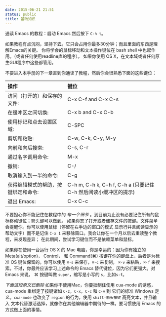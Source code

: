 ```yaml
---
date: 2015-06-21 21:51
status: public
title: 基础知识
---
```


通读 Emacs 的教程：启动 Emacs 然后按下 `C-h t`。

如果教程有点沉闷，坚持下去。它只会占用你最多30分钟；而且里面的东西是理解Emacs的关键。
你将学会的鼠标移动和文本操作键位在 bash shell 中也起作用。（或者任何使用readline库的程序）。
如果你使用 OS X，在文本域或者任何原生GUI程序中这些都管用。

不要进入本手册的下一章直到你通读了教程，然后你会很熟悉下面的这些键位：

| 操作                                | 键位                                                             |
|:------------------------------------|:-----------------------------------------------------------------|
| 访问（打开的）和保存的文件:         | C-x C-f and C-x C-s                                              |
| 在缓冲区之间切换:                   | C-x b and C-x C-b                                                |
| 使用标记和点去设置区域:             | C-SPC                                                            |
| 剪切和粘贴:                         | C-w, C-k, C-y, M-y                                               |
| 向前和向后搜索:                     | C-s, C-r                                                         |
| 通过名字调用命令:                   | M-x                                                              |
| 撤销:                               | C-/                                                              |
| 取消输入到一半的命令:               | C-g                                                              |
| 获得编辑模式的帮助，按键绑定和命令: | C-h m, C-h k, C-h f, C-h a (只要记住 C-h 然后阅读小缓冲区的提示) |
| 退出 Emacs:                         | C-x C-c                                                          |

不要担心你不能记住在教程中的 *每一个细节* 。到目前为止没有必要记住所有的鼠标移动键位；箭头键可以做到。
如果你忘了打开或者储存文件的按键。文件菜单会提醒你。你可以使用鼠标（停留在右手边的窗口的模式
显示行并且阅读显示的帮助文字）而不是记住 `C-x 1` 来移除窗口。我会让你在一个月以后去重读整个教程，来发现差异；
在此期间，尝试学习键位而不是依赖菜单和鼠标。

如果你在使用一台运行 OS X 的 Mac 电脑，你是幸运的：因为你有独立的 Meta(alt/option)， Control，
和 Command(⌘) 按键在你的键盘上，后者是为标准 OS 键位保留的。你可以使用 `⌘-s` 来保存，`⌘-c` 来复制，
`⌘-v` 来粘贴，`⌘-f` 来搜索。不过，你最终应该学习上述命令的 Emacs 替代键位，因为它们更强大。对 Emacs 来说，
⌘ 按键叫做 `super`，缩写是小写的 `s`，比如`s-f`。

*下面这段原文已删除*
如果你不使用Mac，你要抵制住使用 cua-mode 的诱惑，cua-mode 重绑定了按键诸如 `C-z`，`C-x`，`C-c` 和 `C-v` 到
它们的标准 Windows 定义。`cua-mode` 也改变了 `region` 的行为，使用 `shift-箭头按键` 高亮文本，并且输入
文本代替激活选择，就像你在其他编辑器中期待的一样。要习惯使用 Emacs 的方式做上面的事情。
